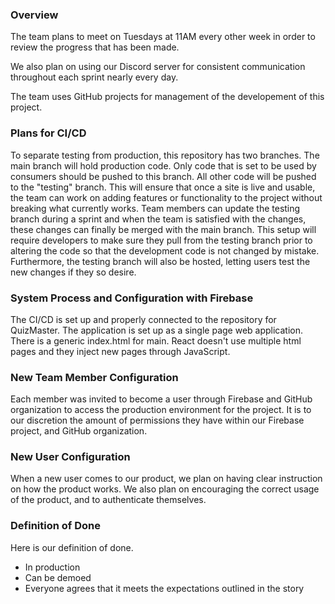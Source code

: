 ### Overview

The team plans to meet on Tuesdays at 11AM every other week in order to review the progress that has been made.

We also plan on using our Discord server for consistent communication throughout each sprint nearly every day. 

The team uses GitHub projects for management of the developement of this project.

### Plans for CI/CD

To separate testing from production, this repository has two branches. The main branch will hold production code. Only code that is set to be used by consumers should be pushed to this branch. All other code will be pushed to the "testing" branch. This will ensure that once a site is live and usable, the team can work on adding features or functionality to the project without breaking what currently works. Team members can update the testing branch during a sprint and when the team is satisfied with the changes, these changes can finally be merged with the main branch. This setup will require developers to make sure they pull from the testing branch prior to altering the code so that the development code is not changed by mistake. Furthermore, the testing branch will also be hosted, letting users test the new changes if they so desire. 

### System Process and Configuration with Firebase 

The CI/CD is set up and properly connected to the repository for QuizMaster. The application is set up as a single page web application. There is a generic index.html for main. React doesn't use multiple html pages and they inject new pages through JavaScript. 

### New Team Member Configuration

Each member was invited to become a user through Firebase and GitHub organization to access the production environment for the project. It is to our discretion the amount of permissions they have within our Firebase project, and GitHub organization.  

### New User Configuration

When a new user comes to our product, we plan on having clear instruction on how the product works. We also plan on encouraging the correct usage of the product, and to authenticate themselves. 

### Definition of Done

Here is our definition of done.

- In production
- Can be demoed
- Everyone agrees that it meets the expectations outlined in the story 

